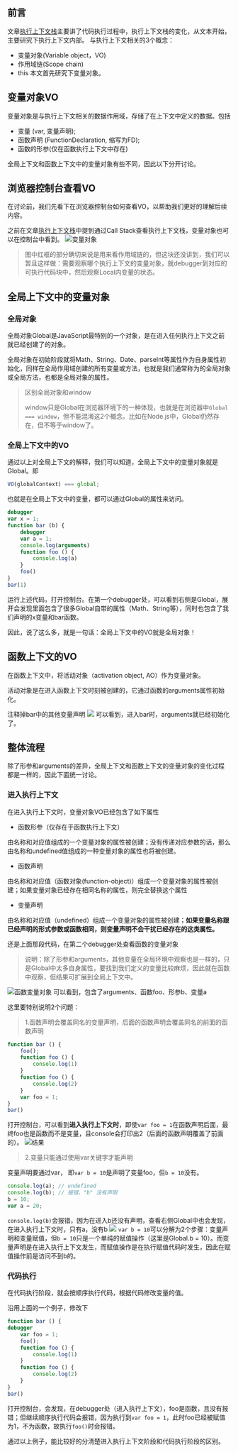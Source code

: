 ## 前言
文章[执行上下文栈](./执行上下文栈.md)主要讲了代码执行过程中，执行上下文栈的变化，从文本开始，主要研究下执行上下文内部。
与执行上下文相关的3个概念：
* 变量对象(Variable object，VO)
* 作用域链(Scope chain)
* this
本文首先研究下变量对象。

## 变量对象VO

变量对象是与执行上下文相关的数据作用域，存储了在上下文中定义的数据。包括
* 变量 (var, 变量声明);
* 函数声明 (FunctionDeclaration, 缩写为FD);
* 函数的形参(仅在函数执行上下文中存在)

全局上下文和函数上下文中的变量对象有些不同，因此以下分开讨论。

## 浏览器控制台查看VO
在讨论前，我们先看下在浏览器控制台如何查看VO，以帮助我们更好的理解后续内容。

之前在文章[执行上下文栈](./执行上下文栈.md)中提到通过Call Stack查看执行上下文栈，变量对象也可以在控制台中看到。
![变量对象](https://tva1.sinaimg.cn/large/006tNbRwgy1gazecpumkoj30ty0cs76t.jpg)
> 图中红框的部分确切来说是用来看作用域链的，但这块还没讲到，我们可以暂且这样做：需要观察哪个执行上下文的变量对象，就debugger到对应的可执行代码块中，然后观察Local内变量的状态。

## 全局上下文中的变量对象
### 全局对象
全局对象Global是JavaScript最特别的一个对象，是在进入任何执行上下文之前就已经创建了的对象。

全局对象在初始阶段就将Math、String、Date、parseInt等属性作为自身属性初始化，同样在全局作用域创建的所有变量或方法，也就是我们通常称为的全局对象或全局方法，也都是全局对象的属性。
> 区别全局对象和window
>
>window只是Global在浏览器环境下的一种体现，也就是在浏览器中`Global === window`，但不能混淆这2个概念。比如在Node.js中，Global仍然存在，但不等于window了。

### 全局上下文中的VO
通过以上对全局上下文的解释，我们可以知道，全局上下文中的变量对象就是Global。即
```js
VO(globalContext) === global;
```
也就是在全局上下文中的变量，都可以通过Global的属性来访问。
```js
debugger
var x = 1;
function bar (b) {
    debugger
    var a = 1;
    console.log(arguments)
    function foo () {
        console.log(a)
    }
    foo()
}
bar(1)
```
运行上述代码，打开控制台。在第一个debugger处，可以看到右侧是Global，展开会发现里面包含了很多Global自带的属性（Math、String等），同时也包含了我们声明的x变量和bar函数。

因此，说了这么多，就是一句话：全局上下文中的VO就是全局对象！
## 函数上下文的VO
在函数上下文中，将活动对象（activation object, AO）作为变量对象。

活动对象是在进入函数上下文时刻被创建的，它通过函数的arguments属性初始化。

注释掉bar中的其他变量声明
![](https://tva1.sinaimg.cn/large/006tNbRwgy1gazjny1oerj312s0asdil.jpg)
可以看到，进入bar时，arguments就已经初始化了。
## 整体流程
除了形参和arguments的差异，全局上下文和函数上下文的变量对象的变化过程都是一样的，因此下面统一讨论。
### 进入执行上下文
在进入执行上下文时，变量对象VO已经包含了如下属性
* 函数形参（仅存在于函数执行上下文）

由名称和对应值组成的一个变量对象的属性被创建；没有传递对应参数的话，那么由名称和undefined值组成的一种变量对象的属性也将被创建。
* 函数声明

由名称和对应值（函数对象(function-object)）组成一个变量对象的属性被创建；如果变量对象已经存在相同名称的属性，则完全替换这个属性
* 变量声明

由名称和对应值（undefined）组成一个变量对象的属性被创建；**如果变量名称跟已经声明的形式参数或函数相同，则变量声明不会干扰已经存在的这类属性。**

还是上面那段代码，在第二个debugger处查看函数的变量对象
> 说明：除了形参和arguments，其他变量在全局环境中观察也是一样的，只是Global中太多自身属性，要找到我们定义的变量比较麻烦，因此就在函数中观察，但结果可扩展到全局上下文中。

![函数变量对象](https://tva1.sinaimg.cn/large/006tNbRwgy1gazjtjs4xzj311o0d0diq.jpg)
可以看到，包含了arguments、函数foo、形参b、变量a

这里要特别说明2个问题：
> 1.函数声明会覆盖同名的变量声明，后面的函数声明会覆盖同名的前面的函数声明
```js
function bar () {
    foo();
    function foo () {
        console.log(1)
    }
    function foo () {
        console.log(2)
    }
    var foo = 1;
}
bar()
```
打开控制台，可以看到**进入执行上下文时**，即使`var foo = 1`在函数声明后面，最终foo也是函数而不是变量，且console会打印出2（后面的函数声明覆盖了前面的）。
![结果](https://tva1.sinaimg.cn/large/006tNbRwgy1gazk545beij30vm0a0di1.jpg)
> 2.变量只能通过使用var关键字才能声明

变量声明要通过var， 即`var b = 10`是声明了变量foo，但`b = 10`没有。
```js
console.log(a); // undefined
console.log(b); // 报错，"b" 没有声明
b = 10;
var a = 20;
```
`console.log(b)`会报错，因为在进入b还没有声明，查看右侧Global中也会发现，在进入执行上下文时，只有a，没有b
![](https://tva1.sinaimg.cn/large/006tNbRwgy1gazkiirfgbj30vm05s40c.jpg)
`var b = 10`可以分解为2个步骤：变量声明和变量赋值，但`b = 10`只是一个单纯的赋值操作（这里是Global.b = 10）。而变量声明是在进入执行上下文发生，而赋值操作是在执行赋值代码时发生，因此在赋值操作前是访问不到b的。
### 代码执行
在代码执行阶段，就会按顺序执行代码，根据代码修改变量的值。

沿用上面的一个例子，修改下
```js
function bar () {
debugger
    var foo = 1;
    foo();
    function foo () {
        console.log(1)
    }
    function foo () {
        console.log(2)
    }
}
bar()
```
打开控制台，会发现，在debugger处（进入执行上下文），foo是函数，且没有报错；但继续顺序执行代码会报错，因为执行到`var foo = 1`，此时foo已经被赋值为1，不为函数，故执行`foo()`时会报错。

通过以上例子，能比较好的分清楚进入执行上下文阶段和代码执行阶段的区别。

